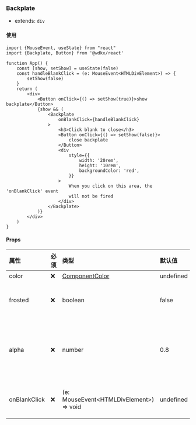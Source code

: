 ### Backplate

- extends: `div`

<Preview></Preview>

#### 使用

```tsx
import {MouseEvent, useState} from "react"
import {Backplate, Button} from '@wdkx/react'

function App() {
    const [show, setShow] = useState(false)
    const handleBlankClick = (e: MouseEvent<HTMLDivElement>) => {
        setShow(false)
    }
    return (
        <div>
            <Button onClick={() => setShow(true)}>show backplate</Button>
            {show && (
                <Backplate
                    onBlankClick={handleBlankClick}
                >
                    <h3>Click blank to close</h3>
                    <Button onClick={() => setShow(false)}>
                        close backplate
                    </Button>
                    <div
                        style={{
                            width: '20rem',
                            height: '10rem',
                            backgroundColor: 'red',
                        }}
                    >
                        When you click on this area, the 'onBlankClick' event
                        will not be fired
                    </div>
                </Backplate>
            )}
        </div>
    )
}
```

#### Props

属性|必须|类型|默认值|备注
:---|:---|:---|:---|:---
color|❌|[ComponentColor](/types#ComponentProps-color)|undefined|颜色
frosted|❌|boolean|false|开启毛玻璃效果
alpha|❌|number|0.8|背景透明度 取值范围：0-1
onBlankClick|❌|(e: MouseEvent\<HTMLDivElement\>) => void|undefined|点击空白处的事件

